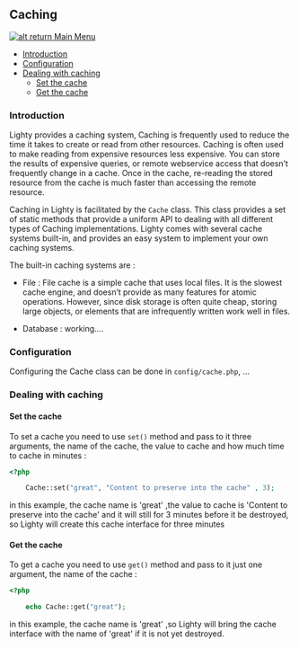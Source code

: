 ## Caching

[![alt return](https://gitlab.com/lighty/Art/raw/master/Resources/signs.png) Main Menu](https://gitlab.com/lighty/Docs/tree/3.2/#index)

- [Introduction](#introduction)
- [Configuration](#configuration)
- [Dealing with caching](#dealing_with_caching)
	- [Set the cache](#set_the_cache)
	- [Get the cache](#get_the_cache)

### Introduction

Lighty provides a caching system, Caching is frequently used to reduce the time it takes to create or read from other resources. Caching is often used to make reading from expensive resources less expensive. You can store the results of expensive queries, or remote webservice access that doesn’t frequently change in a cache. Once in the cache, re-reading the stored resource from the cache is much faster than accessing the remote resource.

Caching in Lighty is facilitated by the `Cache` class. This class provides a set of static methods that provide a uniform API to dealing with all different types of Caching implementations. Lighty comes with several cache systems built-in, and provides an easy system to implement your own caching systems.

The built-in caching systems are :
* File : File cache is a simple cache that uses local files. It is the slowest cache engine, and doesn’t provide as many features for atomic operations. However, since disk storage is often quite cheap, storing large objects, or elements that are infrequently written work well in files.

* Database : working....

### Configuration

Configuring the Cache class can be done in `config/cache.php`, ...

### Dealing with caching
#### Set the cache

To set a cache you need to use `set()` method and pass to it three arguments, the name of the cache, the value to cache and how much time to cache in minutes :
```php
<?php

	Cache::set("great", "Content to preserve into the cache" , 3);
```
in this example, the cache name is 'great' ,the value to cache is 'Content to preserve into the cache' and it will still for 3 minutes before it be destroyed, so Lighty will create this cache interface for three minutes

#### Get the cache
To get a cache you need to use `get()` method and pass to it just one argument, the name of the cache :
```php
<?php

	echo Cache::get("great");
```
in this example, the cache name is 'great' ,so Lighty will bring the cache interface with the name of 'great' if it is not yet destroyed.